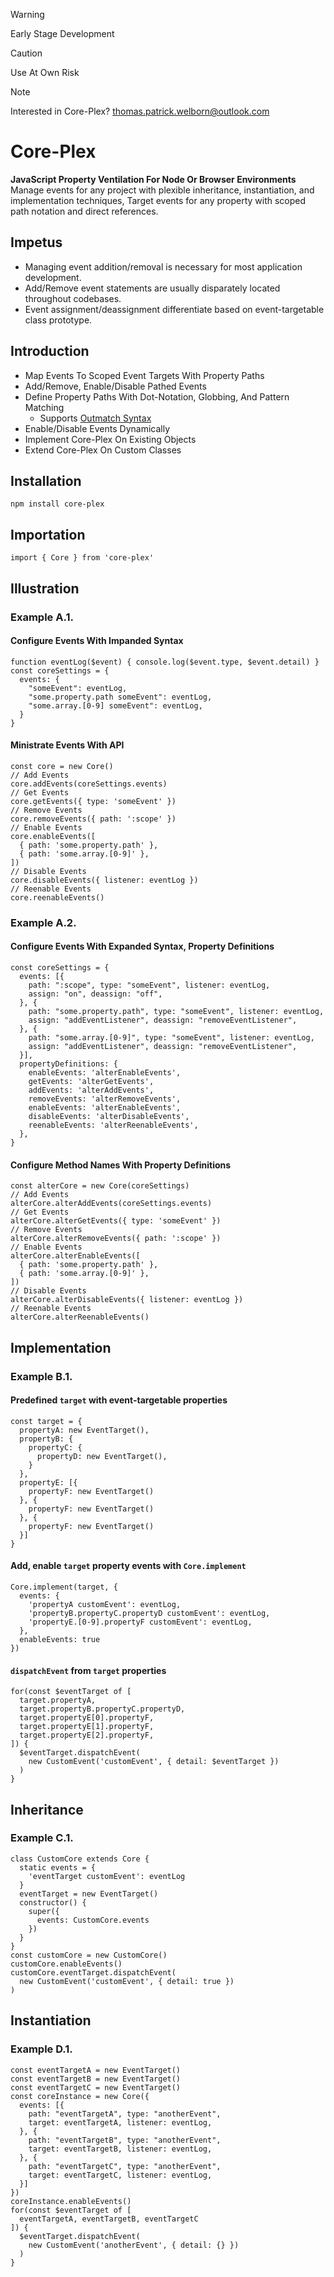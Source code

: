 > [!WARNING]  
> Early Stage Development  

> [!CAUTION]  
> Use At Own Risk  

> [!NOTE]  
> Interested in Core-Plex? 
> thomas.patrick.welborn@outlook.com

# Core-Plex
**JavaScript Property Ventilation For Node Or Browser Environments**  
Manage events for any project with plexible inheritance, instantiation, and implementation techniques, Target events for any property with scoped path notation and direct references.  

## Impetus
 - Managing event addition/removal is necessary for most application development. 
 - Add/Remove event statements are usually disparately located throughout codebases. 
 - Event assignment/deassignment differentiate based on event-targetable class prototype. 

## Introduction
 - Map Events To Scoped Event Targets With Property Paths
 - Add/Remove, Enable/Disable Pathed Events 
 - Define Property Paths With Dot-Notation, Globbing, And Pattern Matching
   - Supports [Outmatch Syntax](https://www.npmjs.com/package/outmatch#syntax)
 - Enable/Disable Events Dynamically
 - Implement Core-Plex On Existing Objects
 - Extend Core-Plex On Custom Classes


## Installation
```
npm install core-plex
```

## Importation
```
import { Core } from 'core-plex'
```

## Illustration
### Example A.1.
#### Configure Events With Impanded Syntax
```
function eventLog($event) { console.log($event.type, $event.detail) }
const coreSettings = {
  events: {
    "someEvent": eventLog,
    "some.property.path someEvent": eventLog,
    "some.array.[0-9] someEvent": eventLog,
  }
}
```

#### Ministrate Events With API
```
const core = new Core()
// Add Events
core.addEvents(coreSettings.events)
// Get Events
core.getEvents({ type: 'someEvent' })
// Remove Events
core.removeEvents({ path: ':scope' })
// Enable Events
core.enableEvents([
  { path: 'some.property.path' },
  { path: 'some.array.[0-9]' },
])
// Disable Events
core.disableEvents({ listener: eventLog })
// Reenable Events
core.reenableEvents()

```

### Example A.2.
#### Configure Events With Expanded Syntax, Property Definitions
```
const coreSettings = {
  events: [{
    path: ":scope", type: "someEvent", listener: eventLog,
    assign: "on", deassign: "off",
  }, {
    path: "some.property.path", type: "someEvent", listener: eventLog,
    assign: "addEventListener", deassign: "removeEventListener",
  }, {
    path: "some.array.[0-9]", type: "someEvent", listener: eventLog,
    assign: "addEventListener", deassign: "removeEventListener",
  }],
  propertyDefinitions: {
    enableEvents: 'alterEnableEvents',
    getEvents: 'alterGetEvents',
    addEvents: 'alterAddEvents',
    removeEvents: 'alterRemoveEvents',
    enableEvents: 'alterEnableEvents',
    disableEvents: 'alterDisableEvents',
    reenableEvents: 'alterReenableEvents',
  },
}
```
#### Configure Method Names With Property Definitions
```
const alterCore = new Core(coreSettings)
// Add Events
alterCore.alterAddEvents(coreSettings.events)
// Get Events
alterCore.alterGetEvents({ type: 'someEvent' })
// Remove Events
alterCore.alterRemoveEvents({ path: ':scope' })
// Enable Events
alterCore.alterEnableEvents([
  { path: 'some.property.path' },
  { path: 'some.array.[0-9]' },
])
// Disable Events
alterCore.alterDisableEvents({ listener: eventLog })
// Reenable Events
alterCore.alterReenableEvents()
```

## Implementation
### Example B.1.
#### Predefined `target` with event-targetable properties  
```
const target = {
  propertyA: new EventTarget(),
  propertyB: {
    propertyC: {
      propertyD: new EventTarget(),
    }
  },
  propertyE: [{
    propertyF: new EventTarget()
  }, {
    propertyF: new EventTarget()
  }, {
    propertyF: new EventTarget()
  }]
}
```
#### Add, enable `target` property events with `Core.implement`  
```
Core.implement(target, {
  events: {
    'propertyA customEvent': eventLog,
    'propertyB.propertyC.propertyD customEvent': eventLog,
    'propertyE.[0-9].propertyF customEvent': eventLog,
  },
  enableEvents: true
})
```
#### `dispatchEvent` from `target` properties  
```
for(const $eventTarget of [
  target.propertyA,
  target.propertyB.propertyC.propertyD,
  target.propertyE[0].propertyF, 
  target.propertyE[1].propertyF, 
  target.propertyE[2].propertyF,
]) {
  $eventTarget.dispatchEvent(
    new CustomEvent('customEvent', { detail: $eventTarget })
  )
}
```

## Inheritance
### Example C.1.
```
class CustomCore extends Core {
  static events = {
    'eventTarget customEvent': eventLog
  }
  eventTarget = new EventTarget()
  constructor() {
    super({
      events: CustomCore.events
    })
  }
}
const customCore = new CustomCore()
customCore.enableEvents()
customCore.eventTarget.dispatchEvent(
  new CustomEvent('customEvent', { detail: true })
)
```

## Instantiation
### Example D.1.
```
const eventTargetA = new EventTarget()
const eventTargetB = new EventTarget()
const eventTargetC = new EventTarget()
const coreInstance = new Core({
  events: [{
    path: "eventTargetA", type: "anotherEvent", 
    target: eventTargetA, listener: eventLog,
  }, {
    path: "eventTargetB", type: "anotherEvent", 
    target: eventTargetB, listener: eventLog,
  }, {
    path: "eventTargetC", type: "anotherEvent", 
    target: eventTargetC, listener: eventLog,
  }]
})
coreInstance.enableEvents()
for(const $eventTarget of [
  eventTargetA, eventTargetB, eventTargetC
]) {
  $eventTarget.dispatchEvent(
    new CustomEvent('anotherEvent', { detail: {} })
  )
}
```

